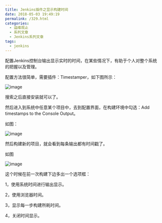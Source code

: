 ```yaml
---
title: Jenkins插件之显示构建时间
date: 2018-05-03 19:49:19
permalink: /329.html
categories:
  - 运维观止
  - 系列文章
  - Jenkins系列文章
tags:
  - jenkins
---
```


配置Jenkins控制台输出显示实时的时间，在某些情况下，有助于个人对整个系统的把握以及管理。

配置方法很简单，需要插件：Timestamper，如下图所示：

![image](https://tvax1.sinaimg.cn/large/008k1Yt0ly1grke3uhqd4j316b0aojt4.jpg)

搜索之后直接安装就可以了。

然后进入到系统中任意某个项目中，去到配置界面，在构建环境中勾选：Add timestamps to the Console Output。

如图：

![image](https://tvax1.sinaimg.cn/large/008k1Yt0ly1grke3zint1j30xg09t0u3.jpg)

然后构建新的项目，就会看到每条输出都有时间戳了。

如图

![image](https://tva1.sinaimg.cn/large/008k1Yt0ly1grke44m8s8j315c0lbtef.jpg)

这个时候在前一次构建下边多出一个选项框：

1，使用系统时间进行输出显示。

2，使用浏览器时间。

3，显示每一步构建所耗时间。

4，关闭时间显示。

